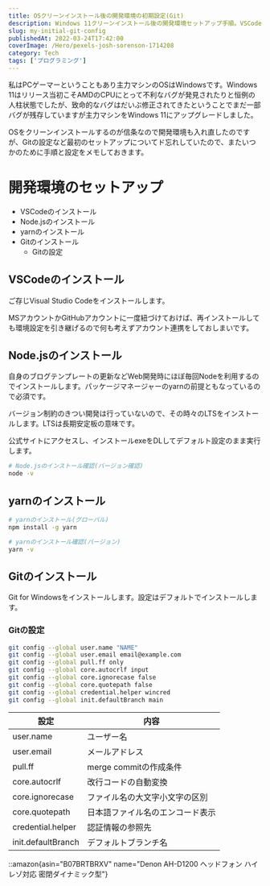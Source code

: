 ```yaml
---
title: OSクリーンインストール後の開発環境の初期設定(Git)
description: Windows 11クリーンインストール後の開発環境セットアップ手順。VSCode、Node.js、yarnのインストールからGitの詳細設定まで、次回のために記録した個人的な作業メモ。
slug: my-initial-git-config
publishedAt: 2022-03-24T17:42:00
coverImage: /Hero/pexels-josh-sorenson-1714208
category: Tech
tags: ['プログラミング']
---
```


私はPCゲーマーということもあり主力マシンのOSはWindowsです。Windows 11はリリース当初こそAMDのCPUにとって不利なバグが発見されたりと恒例の人柱状態でしたが、致命的なバグはだいぶ修正されてきたということでまだ一部バグが残存していますが主力マシンをWindows 11にアップグレードしました。

OSをクリーンインストールするのが信条なので開発環境も入れ直したのですが、Gitの設定など最初のセットアップについてド忘れしていたので、またいつかのために手順と設定をメモしておきます。

# 開発環境のセットアップ

- VSCodeのインストール
- Node.jsのインストール
- yarnのインストール
- Gitのインストール
  - Gitの設定

## VSCodeのインストール

ご存じVisual Studio Codeをインストールします。

MSアカウントかGitHubアカウントに一度紐づけておけば、再インストールしても環境設定を引き継げるので何も考えずアカウント連携をしておしまいです。

## Node.jsのインストール

自身のブログテンプレートの更新などWeb開発時にほぼ毎回Nodeを利用するのでインストールします。パッケージマネージャーのyarnの前提ともなっているので必須です。

バージョン制約のきつい開発は行っていないので、その時々のLTSをインストールします。LTSは長期安定板の意味です。

公式サイトにアクセスし、インストールexeをDLしてデフォルト設定のまま実行します。

```bash
# Node.jsのインストール確認(バージョン確認)
node -v
```

## yarnのインストール

```bash
# yarnのインストール(グローバル)
npm install -g yarn

# yarnのインストール確認(バージョン)
yarn -v
```

## Gitのインストール

Git for Windowsをインストールします。設定はデフォルトでインストールします。

### Gitの設定

```bash
git config --global user.name "NAME"
git config --global user.email email@example.com
git config --global pull.ff only
git config --global core.autocrlf input
git config --global core.ignorecase false
git config --global core.quotepath false
git config --global credential.helper wincred
git config --global init.defaultBranch main
```

| 設定               | 内容                             |
| ------------------ | -------------------------------- |
| user.name          | ユーザー名                       |
| user.email         | メールアドレス                   |
| pull.ff            | merge commitの作成条件           |
| core.autocrlf      | 改行コードの自動変換             |
| core.ignorecase    | ファイル名の大文字小文字の区別   |
| core.quotepath     | 日本語ファイル名のエンコード表示 |
| credential.helper  | 認証情報の参照先                 |
| init.defaultBranch | デフォルトブランチ名             |

::amazon{asin="B07BRTBRXV" name="Denon AH-D1200 ヘッドフォン ハイレゾ対応 密閉ダイナミック型"}
